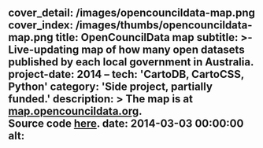 cover_detail: /images/opencouncildata-map.png
cover_index: /images/thumbs/opencouncildata-map.png
title: OpenCouncilData map
subtitle: >-
  Live-updating map of how many open datasets published by each local government
  in Australia.
project-date: 2014 –
tech: 'CartoDB, CartoCSS, Python'
category: 'Side project, partially funded.'
description: >
  The map is at <a
  href="https://map.opencouncildata.org">map.opencouncildata.org</a>.<br> Source
  code <a href="https://github.com/stevage/open-council-data-map">here</a>.
date: 2014-03-03 00:00:00
alt:
---
